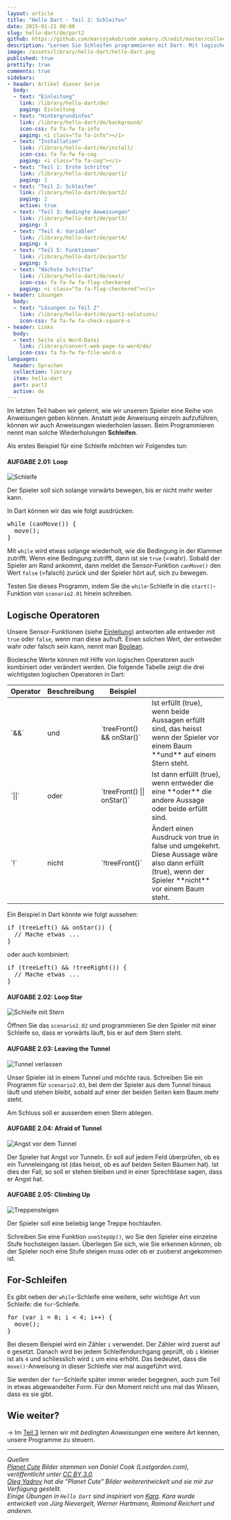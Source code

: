 ```yaml
---
layout: article
title: "Hello Dart - Teil 2: Schleifen"
date: 2015-01-21 00:00
slug: hello-dart/de/part2
github: https://github.com/marcojakob/code.makery.ch/edit/master/collections/library/hello-dart-de-part2.md
description: "Lernen Sie Schleifen programmieren mit Dart. Mit logischen Operatoren steuern wir den Programmablauf."
image: /assets/library/hello-dart/hello-dart.png
published: true
prettify: true
comments: true
sidebars:
- header: Artikel dieser Serie
  body:
  - text: "Einleitung"
    link: /library/hello-dart/de/
    paging: Einleitung
  - text: "Hintergrundinfos"
    link: /library/hello-dart/de/background/
    icon-css: fa fa-fw fa-info
    paging: <i class="fa fa-info"></i>
  - text: "Installation"
    link: /library/hello-dart/de/install/
    icon-css: fa fa-fw fa-cog
    paging: <i class="fa fa-cog"></i>
  - text: "Teil 1: Erste Schritte"
    link: /library/hello-dart/de/part1/
    paging: 1
  - text: "Teil 2: Schleifen"
    link: /library/hello-dart/de/part2/
    paging: 2
    active: true
  - text: "Teil 3: Bedingte Anweisungen"
    link: /library/hello-dart/de/part3/
    paging: 3
  - text: "Teil 4: Variablen"
    link: /library/hello-dart/de/part4/
    paging: 4
  - text: "Teil 5: Funktionen"
    link: /library/hello-dart/de/part5/
    paging: 5
  - text: "Nächste Schritte"
    link: /library/hello-dart/de/next/
    icon-css: fa fa-fw fa-flag-checkered
    paging: <i class="fa fa-flag-checkered"></i>
- header: Lösungen
  body:
  - text: "Lösungen zu Teil 2"
    link: /library/hello-dart/de/part2-solutions/
    icon-css: fa fa-fw fa-check-square-o
- header: Links
  body:
  - text: Seite als Word-Datei
    link: /library/convert-web-page-to-word/de/
    icon-css: fa fa-fw fa-file-word-o
languages:
  header: Sprachen
  collection: library
  item: hello-dart
  part: part2
  active: de
---
```


Im letzten Teil haben wir gelernt, wie wir unserem Spieler eine Reihe von Anweisungen geben können. Anstatt jede Anweisung einzeln aufzuführen, können wir auch Anweisungen wiederholen lassen. Beim Programmieren nennt man solche Wiederholungen **Schleifen**.

Als erstes Beispiel für eine Schleife möchten wir Folgendes tun: 


#### <i class="fa fa-rocket mg-t"></i> AUFGABE 2.01: Loop

![Schleife](/assets/library/hello-dart/part2/loop.png)

Der Spieler soll sich solange vorwärts bewegen, bis er nicht mehr weiter kann.

In Dart können wir das wie folgt ausdrücken:

<pre class="prettyprint lang-dart">
while (canMove()) {
  move();
}
</pre>

Mit `while` wird etwas solange wiederholt, wie die Bedingung in der Klammer zutrifft. Wenn eine Bedingung zutrifft, dann ist sie `true` (=wahr). Sobald der Spieler am Rand ankommt, dann meldet die Sensor-Funktion `canMove()` den Wert `false` (=falsch) zurück und der Spieler hört auf, sich zu bewegen.

Testen Sie dieses Programm, indem Sie die `while`-Schleife in die `start()`-Funktion von `scenario2.01` hinein schreiben.


## Logische Operatoren

Unsere Sensor-Funktionen (siehe [Einleitung](/library/hello-dart/de/#sensoren)) antworten alle entweder mit `true` oder `false`, wenn man diese aufruft. Einen solchen Wert, der entweder wahr oder falsch sein kann, nennt man [Boolean](http://de.wikipedia.org/wiki/Boolesche_Variable).  

Boolesche Werte können mit Hilfe von logischen Operatoren auch kombiniert oder verändert werden. Die folgende Tabelle zeigt die drei wichtigsten logischen Operatoren in Dart:

<table class="table">
  <thead>
    <tr>
      <th>Operator</th>
      <th>Beschreibung</th>
      <th>Beispiel</th>
      <th></th>
    </tr>
  </thead>
  <tbody>
    <tr>
      <td>`&&`</td>
      <td>und</td>
      <td>`treeFront() && onStar()`</td>
      <td>Ist erfüllt (true), wenn beide Aussagen erfüllt sind, das heisst wenn der Spieler vor einem Baum **und** auf einem Stern steht.</td>
    </tr>
    <tr>
      <td>`||`</td>
      <td>oder</td>
      <td>`treeFront() || onStar()`</td>
      <td>Ist dann erfüllt (true), wenn entweder die eine **oder** die andere Aussage oder beide erfüllt sind.</td>
    </tr>
    <tr>
      <td>`!`</td>
      <td>nicht</td>
      <td>`!treeFront()`</td>
      <td>Ändert einen Ausdruck von true in false und umgekehrt. Diese Aussage wäre also dann erfüllt (true), wenn der Spieler **nicht** vor einem Baum steht.</td>
    </tr>
  </tbody>
</table>

Ein Beispiel in Dart könnte wie folgt aussehen:

<pre class="prettyprint lang-dart">
if (treeLeft() && onStar()) {
  // Mache etwas ...
}
</pre>

oder auch kombiniert:

<pre class="prettyprint lang-dart">
if (treeLeft() && !treeRight()) {
  // Mache etwas ...
}
</pre>


#### <i class="fa fa-rocket mg-t"></i> AUFGABE 2.02: Loop Star

![Schleife mit Stern](/assets/library/hello-dart/part2/loop-star.png)

Öffnen Sie das `scenario2.02` und programmieren Sie den Spieler mit einer Schleife so, dass er vorwärts läuft, bis er auf dem Stern steht. 


#### <i class="fa fa-rocket mg-t"></i> AUFGABE 2.03: Leaving the Tunnel

![Tunnel verlassen](/assets/library/hello-dart/part2/leaving-the-tunnel.png)

Unser Spieler ist in einem Tunnel und möchte raus. Schreiben Sie ein Programm für `scenario2.03`, bei dem der Spieler aus dem Tunnel hinaus läuft und stehen bleibt, sobald auf einer der beiden Seiten kein Baum mehr steht.

Am Schluss soll er ausserdem einen Stern ablegen.


#### <i class="fa fa-rocket mg-t"></i> AUFGABE 2.04: Afraid of Tunnel

![Angst vor dem Tunnel](/assets/library/hello-dart/part2/afraid-of-tunnel.png)

Der Spieler hat Angst vor Tunneln. Er soll auf jedem Feld überprüfen, ob es ein Tunneleingang ist (das heisst, ob es auf beiden Seiten Bäumen hat). Ist dies der Fall, so soll er stehen bleiben und in einer Sprechblase sagen, dass er Angst hat.


#### <i class="fa fa-rocket mg-t"></i> AUFGABE 2.05: Climbing Up

![Treppensteigen](/assets/library/hello-dart/part2/climbing-up.png)

Der Spieler soll eine beliebig lange Treppe hochlaufen.

Schreiben Sie eine Funktion `oneStepUp()`, wo Sie den Spieler eine einzelne Stufe hochsteigen lassen. Überlegen Sie sich, wie Sie erkennen können, ob der Spieler noch eine Stufe steigen muss oder ob er zuoberst angekommen ist.


## For-Schleifen

Es gibt neben der `while`-Schleife eine weitere, sehr wichtige Art von Schleife: die `for`-Schleife.

<pre class="prettyprint lang-dart">
for (var i = 0; i &lt; 4; i++) {
  move();
}
</pre>

Bei diesem Beispiel wird ein Zähler `i` verwendet. Der Zähler wird zuerst auf `0` gesetzt. Danach wird bei jedem Schleifendurchgang geprüft, ob `i` kleiner ist als `4` und schliesslich wird `i` um eins erhöht. Das bedeutet, dass die `move()`-Anweisung in dieser Schleife vier mal ausgeführt wird.

Sie werden der `for`-Schleife später immer wieder begegnen, auch zum Teil in etwas abgewandelter Form. Für den Moment reicht uns mal das Wissen, dass es sie gibt.


## Wie weiter?

&rarr; Im [Teil 3](/library/hello-dart/de/part3/) lernen wir mit *bedingten Anweisungen* eine weitere Art kennen, unsere Programme zu steuern.


***

*Quellen*<br>
<em class="small">
[Planet Cute](http://www.lostgarden.com/2007/05/dancs-miraculously-flexible-game.html) Bilder stammen von Daniel Cook (Lostgarden.com), veröffentlicht unter [CC BY 3.0](http://creativecommons.org/licenses/by/3.0/us/).<br>
[Oleg Yadrov](https://www.linkedin.com/in/olegyadrov) hat die "Planet Cute" Bilder weiterentwickelt und sie mir zur Verfügung gestellt.<br>
Einige Übungen in `Hello Dart` sind inspiriert von [Kara](http://www.swisseduc.ch/informatik/karatojava/). Kara wurde entwickelt von Jürg Nievergelt, Werner Hartmann, Raimond Reichert und anderen.
</em>